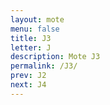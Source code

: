 ```yaml
---
layout: mote
menu: false
title: J3
letter: J
description: Mote J3
permalink: /J3/
prev: J2
next: J4
---
```


